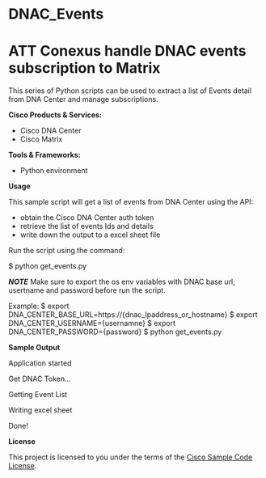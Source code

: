 # DNAC_Events
# ATT Conexus handle DNAC events subscription to Matrix


This series of Python scripts can be used to extract a list of Events detail from DNA Center and manage subscriptions.

**Cisco Products & Services:**

- Cisco DNA Center
- Cisco Matrix

**Tools & Frameworks:**

- Python environment

**Usage**

This sample script will get a list of events from DNA Center using the API:

 - obtain the Cisco DNA Center auth token
 - retrieve the list of events Ids and details
 - write down the output to a excel sheet file
 
Run the script using the command:

$ python get_events.py

**_NOTE_** Make sure to export the os env variables with DNAC base url, usertname and password before run the script.


Example:
$ export DNA_CENTER_BASE_URL=https://{dnac_Ipaddress_or_hostname} 
$ export DNA_CENTER_USERNAME={usernamne} 
$ export DNA_CENTER_PASSWORD={password} 
$ python get_events.py 

**Sample Output**

Application started

Get DNAC Token...

Getting Event List

Writing excel sheet

Done!

**License**

This project is licensed to you under the terms of the [Cisco Sample Code License](./LICENSE).
